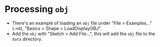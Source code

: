 # Processing `obj`

- There's an example of loading an `obj` file under "File > Examples..." (`⇧⌘O`), "Basics > Shape > LoadDisplayOBJ".
- Add the `obj` with "Sketch > Add File...", this will add the `obj` file to the `data` directory.